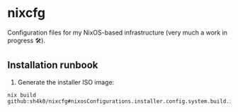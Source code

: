 # nixcfg

Configuration files for my NixOS-based infrastructure (very much a work in progress :hammer_and_wrench:).

## Installation runbook

1. Generate the installer ISO image:
```
nix build github:sh4k0/nixcfg#nixosConfigurations.installer.config.system.build.isoImage
```
